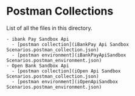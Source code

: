 # Postman Collections
List of all the files in this directory.
```
- ibank Pay Sandbox Api
  - [postman collection](iBankPay Api Sandbox Scenarios.postman_collection.json) 
  - [postman environment](iBankPayApiSandbox Scenarios.postman_environment.json) 
- Open Bank Sandbox Api 
  - [postman collection](iOpen Api Sandbox Scenarios.postman_collection.json) 
  - [postman environment](iOpenApiSandbox Scenarios.postman_environment.json) 
```
